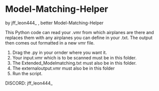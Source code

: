 # Model-Matching-Helper
by jff_leon444_  , better Model-Matching-Helper

This Python code can read your .vmr from which airplanes are there and replaces them with any airplanes you can define in your .txt.
The output then comes out formatted in a new vmr file.

1. Drag the .py in your ornder where you want it.
2. Your input.vmr which is to be scanned must be in this folder.
3. The Extended_Modelmatching.txt must also be in this folder.
4. The externaloutput.vmr must also be in this folder
5. Run the script.


DISCORD: jff_leon444_
